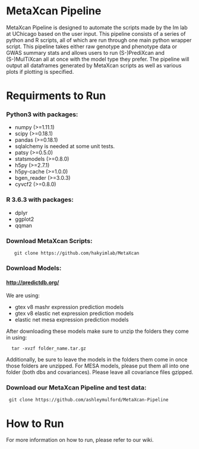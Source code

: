 # MetaXcan Pipeline
MetaXcan Pipeline is designed to automate the scripts made by the Im lab at UChicago based on the user input. This pipeline consists of a series of python and R scripts, all of which are run through one main python wrapper script. This pipeline takes either raw genotype and phenotype data or GWAS summary stats and allows users to run (S-)PrediXcan and (S-)MulTiXcan all at once with the model type they prefer. The pipeline will output all dataframes generated by MetaXcan scripts as well as various plots if plotting is specified. 

# Requirments to Run
### Python3 with packages:
- numpy (>=1.11.1)
- scipy (>=0.18.1)
- pandas (>=0.18.1)
- sqlalchemy is needed at some unit tests.
- patsy (>=0.5.0)
- statsmodels (>=0.8.0)
- h5py (>=2.7.1)
- h5py-cache (>=1.0.0)
- bgen_reader (>=3.0.3)
- cyvcf2 (>=0.8.0)

### R 3.6.3 with packages:
- dplyr
- ggplot2
- qqman

### Download MetaXcan Scripts:
 
       git clone https://github.com/hakyimlab/MetaXcan
       
### Download Models:
#### http://predictdb.org/
We are using:
- gtex v8 mashr expression prediction models
- gtex v8 elastic net expression prediction models
- elastic net mesa expression prediction models

After downloading these models make sure to unzip the folders they come in using:

      tar -xvzf folder_name.tar.gz
      
Additionally, be sure to leave the models in the folders them come in once those folders are unzipped. For MESA models, please put them all into one folder (both dbs and covariances). Please leave all covariance files gzipped. 

### Download our MetaXcan Pipeline and test data:

     git clone https://github.com/ashleymulford/MetaXcan-Pipeline

    
# How to Run
For more information on how to run, please refer to our wiki.


